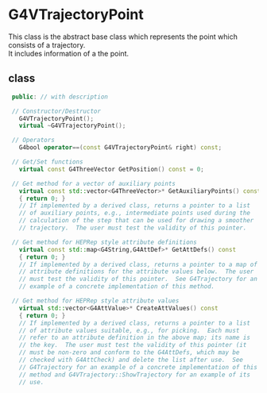 <!-- G4VTrajectoryPoint.md --- 
;; 
;; Description: 
;; Author: Hongyi Wu(吴鸿毅)
;; Email: wuhongyi@qq.com 
;; Created: 日 9月  2 12:51:07 2018 (+0800)
;; Last-Updated: 日 9月  2 12:51:48 2018 (+0800)
;;           By: Hongyi Wu(吴鸿毅)
;;     Update #: 1
;; URL: http://wuhongyi.cn -->

# G4VTrajectoryPoint

This class is the abstract base class which represents the point which consists of a trajectory.  
It includes information of a the point.

## class

```cpp
 public: // with description

 // Constructor/Destructor
   G4VTrajectoryPoint();
   virtual ~G4VTrajectoryPoint();

 // Operators
   G4bool operator==(const G4VTrajectoryPoint& right) const;

 // Get/Set functions
   virtual const G4ThreeVector GetPosition() const = 0;

 // Get method for a vector of auxiliary points
   virtual const std::vector<G4ThreeVector>* GetAuxiliaryPoints() const
   { return 0; }
   // If implemented by a derived class, returns a pointer to a list
   // of auxiliary points, e.g., intermediate points used during the
   // calculation of the step that can be used for drawing a smoother
   // trajectory.  The user must test the validity of this pointer.

 // Get method for HEPRep style attribute definitions
   virtual const std::map<G4String,G4AttDef>* GetAttDefs() const
   { return 0; }
   // If implemented by a derived class, returns a pointer to a map of
   // attribute definitions for the attribute values below.  The user
   // must test the validity of this pointer.  See G4Trajectory for an
   // example of a concrete implementation of this method.

 // Get method for HEPRep style attribute values
   virtual std::vector<G4AttValue>* CreateAttValues() const
   { return 0; }
   // If implemented by a derived class, returns a pointer to a list
   // of attribute values suitable, e.g., for picking.  Each must
   // refer to an attribute definition in the above map; its name is
   // the key.  The user must test the validity of this pointer (it
   // must be non-zero and conform to the G4AttDefs, which may be
   // checked with G4AttCheck) and delete the list after use.  See
   // G4Trajectory for an example of a concrete implementation of this
   // method and G4VTrajectory::ShowTrajectory for an example of its
   // use.
```

<!-- G4VTrajectoryPoint.md ends here -->
